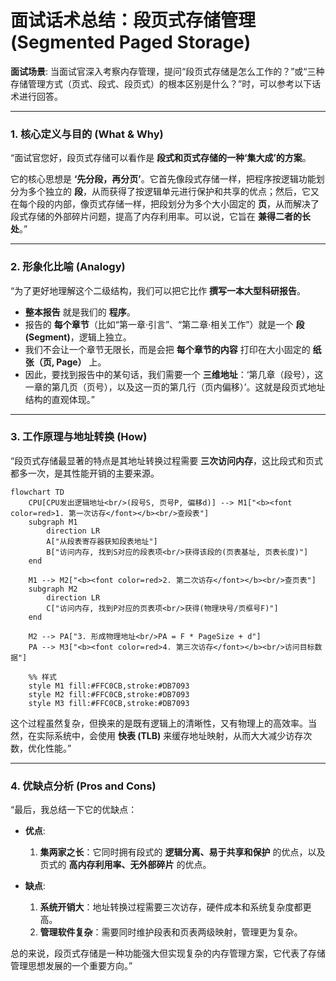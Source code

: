 # 面试话术总结：段页式存储管理 (Segmented Paged Storage)

**面试场景**: 当面试官深入考察内存管理，提问“段页式存储是怎么工作的？”或“三种存储管理方式（页式、段式、段页式）的根本区别是什么？”时，可以参考以下话术进行回答。

---

### 1. 核心定义与目的 (What & Why)

“面试官您好，段页式存储可以看作是 **段式和页式存储的一种‘集大成’的方案**。

它的核心思想是 **‘先分段，再分页’**。它首先像段式存储一样，把程序按逻辑功能划分为多个独立的 **段**，从而获得了按逻辑单元进行保护和共享的优点；然后，它又在每个段的内部，像页式存储一样，把段划分为多个大小固定的 **页**，从而解决了段式存储的外部碎片问题，提高了内存利用率。可以说，它旨在 **兼得二者的长处**。”

---

### 2. 形象化比喻 (Analogy)

“为了更好地理解这个二级结构，我们可以把它比作 **撰写一本大型科研报告**。

-   **整本报告** 就是我们的 **程序**。
-   报告的 **每个章节**（比如“第一章·引言”、“第二章·相关工作”）就是一个 **段 (Segment)**，逻辑上独立。
-   我们不会让一个章节无限长，而是会把 **每个章节的内容** 打印在大小固定的 **纸张（页, Page）** 上。
-   因此，要找到报告中的某句话，我们需要一个 **三维地址**：‘第几章（段号），这一章的第几页（页号），以及这一页的第几行（页内偏移）’。这就是段页式地址结构的直观体现。”

---

### 3. 工作原理与地址转换 (How)

“段页式存储最显著的特点是其地址转换过程需要 **三次访问内存**，这比段式和页式都多一次，是其性能开销的主要来源。

```mermaid
flowchart TD
    CPU[CPU发出逻辑地址<br/>(段号S, 页号P, 偏移d)] --> M1["<b><font color=red>1. 第一次访存</font></b><br/>查段表"]
    subgraph M1
        direction LR
        A["从段表寄存器获知段表地址"]
        B["访问内存, 找到S对应的段表项<br/>获得该段的(页表基址, 页表长度)"]
    end

    M1 --> M2["<b><font color=red>2. 第二次访存</font></b><br/>查页表"]
    subgraph M2
        direction LR
        C["访问内存, 找到P对应的页表项<br/>获得(物理块号/页框号F)"]
    end

    M2 --> PA["3. 形成物理地址<br/>PA = F * PageSize + d"]
    PA --> M3["<b><font color=red>4. 第三次访存</font></b><br/>访问目标数据"]

    %% 样式
    style M1 fill:#FFC0CB,stroke:#DB7093
    style M2 fill:#FFC0CB,stroke:#DB7093
    style M3 fill:#FFC0CB,stroke:#DB7093
```

这个过程虽然复杂，但换来的是既有逻辑上的清晰性，又有物理上的高效率。当然，在实际系统中，会使用 **快表 (TLB)** 来缓存地址映射，从而大大减少访存次数，优化性能。”

---

### 4. 优缺点分析 (Pros and Cons)

“最后，我总结一下它的优缺点：

-   **优点**:
    1.  **集两家之长**：它同时拥有段式的 **逻辑分离、易于共享和保护** 的优点，以及页式的 **高内存利用率、无外部碎片** 的优点。

-   **缺点**:
    1.  **系统开销大**：地址转换过程需要三次访存，硬件成本和系统复杂度都更高。
    2.  **管理软件复杂**：需要同时维护段表和页表两级映射，管理更为复杂。

总的来说，段页式存储是一种功能强大但实现复杂的内存管理方案，它代表了存储管理思想发展的一个重要方向。”
